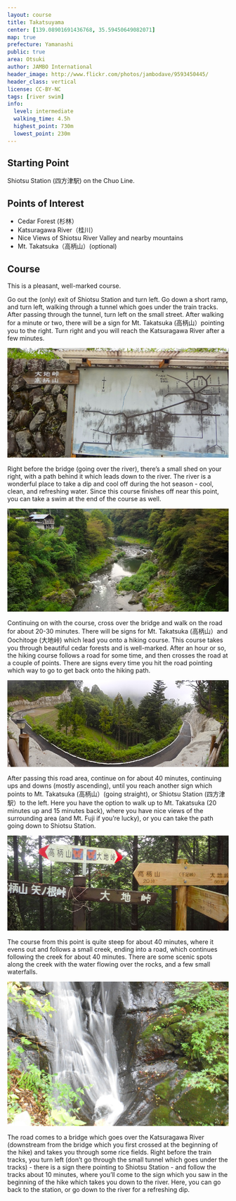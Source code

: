```yaml
---
layout: course
title: Takatsuyama
center: [139.08901691436768, 35.59450649082071]
map: true
prefecture: Yamanashi
public: true
area: Otsuki
author: JAMBO International
header_image: http://www.flickr.com/photos/jambodave/9593450445/
header_class: vertical
license: CC-BY-NC
tags: [river swim]
info:
  level: intermediate
  walking_time: 4.5h
  highest_point: 730m
  lowest_point: 230m
---
```


## Starting Point ##

Shiotsu Station (四方津駅) on the Chuo Line.

## Points of Interest ##

 - Cedar Forest (杉林）
 - Katsuragawa River（桂川）
 - Nice Views of Shiotsu River Valley and nearby mountains
 - Mt. Takatsuka（高柄山）(optional)

## Course ##

This is a pleasant, well-marked course.

Go out the (only) exit of Shiotsu Station and turn left.  Go down a short ramp, and turn left, walking through a tunnel which goes under the train tracks.  After passing through the tunnel, turn left on the small street.  After walking for a minute or two, there will be a sign for Mt. Takatsuka (高柄山）pointing you to the right.  Turn right and you will reach the Katsuragawa River after a few minutes.  

![Signs](DSC01766.JPG)

Right before the bridge (going over the river), there’s a small shed on your right, with a path behind it which leads down to the river.  The river is a wonderful place to take a dip and cool off during the hot season - cool, clean, and refreshing water.  Since this course finishes off near this point, you can take a swim at the end of the course as well.

![Katsuragawa river](DSC01760.JPG)

Continuing on with the course, cross over the bridge and walk on the road for about 20-30 minutes.  There will be signs for Mt. Takatsuka (高柄山）and Oochitoge (大地峠) which lead you onto a hiking course.  This course takes you through beautiful cedar forests and is well-marked.  After an hour or so, the hiking course follows a road for some time, and then crosses the road at a couple of points.  There are signs every time you hit the road pointing which way to go to get back onto the hiking path.  

![Road](DSC01802.JPG)

After passing this road area, continue on for about 40 minutes, continuing ups and downs (mostly ascending), until you reach another sign which points to Mt. Takatsuka (高柄山）(going straight), or Shiotsu Station (四方津駅）to the left.  Here you have the option to walk up to Mt. Takatsuka (20 minutes up and 15 minutes back), where you have nice views of the surrounding area (and Mt. Fuji if you’re lucky), or you can take the path going down to Shiotsu Station.  

![Optional Takatsuka](DSC01827.JPG)

The course from this point is quite steep for about 40 minutes, where it evens out and follows a small creek, ending into a road, which continues following the creek for about 40 minutes.  There are some scenic spots along the creek with the water flowing over the rocks, and a few small waterfalls.  

![Creek falling over rocks](9593460633_7572e02b90_k.jpg)

The road comes to a bridge which goes over the Katsuragawa River (downstream from the bridge which you first crossed at the beginning of the hike) and takes you through some rice fields.  Right before the train tracks, you turn left (don’t go through the small tunnel which goes under the tracks) - there is a sign there pointing to Shiotsu Station - and follow the tracks about 10 minutes, where you’ll come to the sign which you saw in the beginning of the hike which takes you down to the river.  Here, you can go back to the station, or go down to the river for a refreshing dip.


